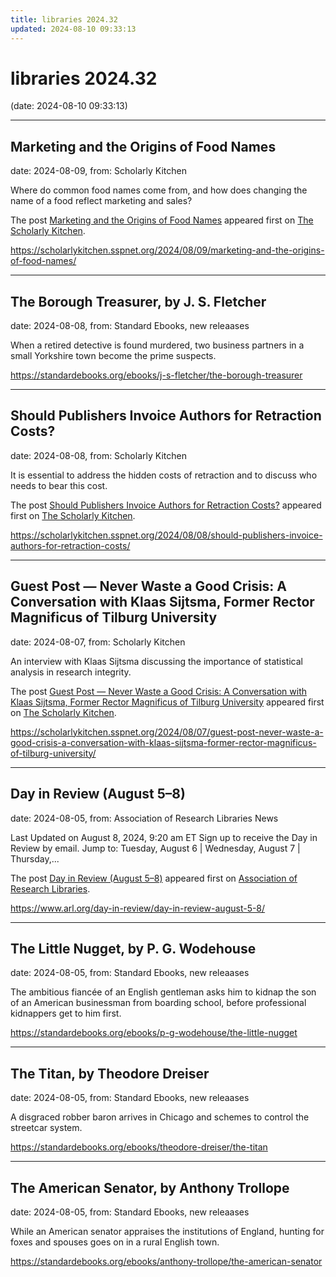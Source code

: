 ```yaml
---
title: libraries 2024.32
updated: 2024-08-10 09:33:13
---
```


# libraries 2024.32

(date: 2024-08-10 09:33:13)

---

## Marketing and the Origins of Food Names

date: 2024-08-09, from: Scholarly Kitchen

<p>Where do common food names come from, and how does changing the name of a food reflect marketing and sales?</p>
<p>The post <a href="https://scholarlykitchen.sspnet.org/2024/08/09/marketing-and-the-origins-of-food-names/">Marketing and the Origins of Food Names</a> appeared first on <a href="https://scholarlykitchen.sspnet.org">The Scholarly Kitchen</a>.</p>
 

<https://scholarlykitchen.sspnet.org/2024/08/09/marketing-and-the-origins-of-food-names/>

---

## The Borough Treasurer, by J. S. Fletcher

date: 2024-08-08, from: Standard Ebooks, new releaases

When a retired detective is found murdered, two business partners in a small Yorkshire town become the prime suspects. 

<https://standardebooks.org/ebooks/j-s-fletcher/the-borough-treasurer>

---

## Should Publishers Invoice Authors for Retraction Costs?

date: 2024-08-08, from: Scholarly Kitchen

<p>It is essential to address the hidden costs of retraction and to discuss who needs to bear this cost.</p>
<p>The post <a href="https://scholarlykitchen.sspnet.org/2024/08/08/should-publishers-invoice-authors-for-retraction-costs/">Should Publishers Invoice Authors for Retraction Costs?</a> appeared first on <a href="https://scholarlykitchen.sspnet.org">The Scholarly Kitchen</a>.</p>
 

<https://scholarlykitchen.sspnet.org/2024/08/08/should-publishers-invoice-authors-for-retraction-costs/>

---

## Guest Post — Never Waste a Good Crisis: A Conversation with Klaas Sijtsma, Former Rector Magnificus of Tilburg University

date: 2024-08-07, from: Scholarly Kitchen

<p>An interview with Klaas Sijtsma discussing the importance of statistical analysis in research integrity.</p>
<p>The post <a href="https://scholarlykitchen.sspnet.org/2024/08/07/guest-post-never-waste-a-good-crisis-a-conversation-with-klaas-sijtsma-former-rector-magnificus-of-tilburg-university/">Guest Post &#8212; Never Waste a Good Crisis: A Conversation with Klaas Sijtsma, Former Rector Magnificus of Tilburg University</a> appeared first on <a href="https://scholarlykitchen.sspnet.org">The Scholarly Kitchen</a>.</p>
 

<https://scholarlykitchen.sspnet.org/2024/08/07/guest-post-never-waste-a-good-crisis-a-conversation-with-klaas-sijtsma-former-rector-magnificus-of-tilburg-university/>

---

## Day in Review (August 5–8)

date: 2024-08-05, from: Association of Research Libraries News

<p>Last Updated on August 8, 2024, 9:20 am ET Sign up to receive the Day in Review by email. Jump to: Tuesday, August 6 &#124; Wednesday, August 7 &#124; Thursday,...</p>
<p>The post <a href="https://www.arl.org/day-in-review/day-in-review-august-5-8/">Day in Review (August 5–8)</a> appeared first on <a href="https://www.arl.org">Association of Research Libraries</a>.</p>
 

<https://www.arl.org/day-in-review/day-in-review-august-5-8/>

---

## The Little Nugget, by P. G. Wodehouse

date: 2024-08-05, from: Standard Ebooks, new releaases

The ambitious fiancée of an English gentleman asks him to kidnap the son of an American businessman from boarding school, before professional kidnappers get to him first. 

<https://standardebooks.org/ebooks/p-g-wodehouse/the-little-nugget>

---

## The Titan, by Theodore Dreiser

date: 2024-08-05, from: Standard Ebooks, new releaases

A disgraced robber baron arrives in Chicago and schemes to control the streetcar system. 

<https://standardebooks.org/ebooks/theodore-dreiser/the-titan>

---

## The American Senator, by Anthony Trollope

date: 2024-08-05, from: Standard Ebooks, new releaases

While an American senator appraises the institutions of England, hunting for foxes and spouses goes on in a rural English town. 

<https://standardebooks.org/ebooks/anthony-trollope/the-american-senator>

